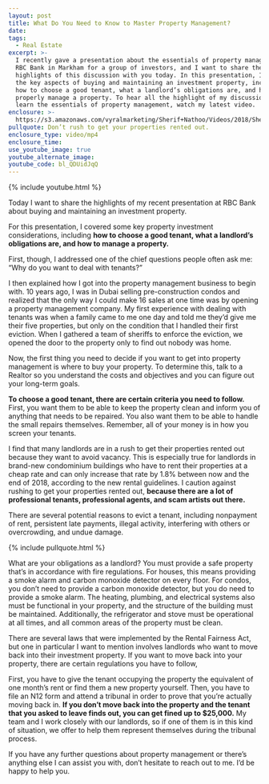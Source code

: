 ```yaml
---
layout: post
title: What Do You Need to Know to Master Property Management?
date:
tags:
  - Real Estate
excerpt: >-
  I recently gave a presentation about the essentials of property management at
  RBC Bank in Markham for a group of investors, and I want to share the
  highlights of this discussion with you today. In this presentation, I covered
  the key aspects of buying and maintaining an investment property, including
  how to choose a good tenant, what a landlord’s obligations are, and how to
  properly manage a property. To hear all the highlight of my discussion and
  learn the essentials of property management, watch my latest video.
enclosure: >-
  https://s3.amazonaws.com/vyralmarketing/Sherif+Nathoo/Videos/2018/Sherif%2520Nathoo%2520Team-%2520What%2520Do%2520You%2520Need%2520to%2520Know%2520to%2520Master%2520Property%2520Management%253F(1).mp4
pullquote: Don’t rush to get your properties rented out.
enclosure_type: video/mp4
enclosure_time:
use_youtube_image: true
youtube_alternate_image:
youtube_code: bl_QDUidJqQ
---
```


{% include youtube.html %}

Today I want to share the highlights of my recent presentation at RBC Bank about buying and maintaining an investment property.

For this presentation, I covered some key property investment considerations, including **how to choose a good tenant, what a landlord’s obligations are, and how to manage a property.**

First, though, I addressed one of the chief questions people often ask me: “Why do you want to deal with tenants?”

I then explained how I got into the property management business to begin with. 10 years ago, I was in Dubai selling pre-construction condos and realized that the only way I could make 16 sales at one time was by opening a property management company. My first experience with dealing with tenants was when a family came to me one day and told me they’d give me their five properties, but only on the condition that I handled their first eviction. When I gathered a team of sheriffs to enforce the eviction, we opened the door to the property only to find out nobody was home.

Now, the first thing you need to decide if you want to get into property management is where to buy your property. To determine this, talk to a Realtor so you understand the costs and objectives and you can figure out your long-term goals.

**To choose a good tenant, there are certain criteria you need to follow.** First, you want them to be able to keep the property clean and inform you of anything that needs to be repaired. You also want them to be able to handle the small repairs themselves. Remember, all of your money is in how you screen your tenants.

I find that many landlords are in a rush to get their properties rented out because they want to avoid vacancy. This is especially true for landlords in brand-new condominium buildings who have to rent their properties at a cheap rate and can only increase that rate by 1.8% between now and the end of 2018, according to the new rental guidelines. I caution against rushing to get your properties rented out, **because there are a lot of professional tenants, professional agents, and scam artists out there.**

There are several potential reasons to evict a tenant, including nonpayment of rent, persistent late payments, illegal activity, interfering with others or overcrowding, and undue damage.

{% include pullquote.html %}

What are your obligations as a landlord? You must provide a safe property that’s in accordance with fire regulations. For houses, this means providing a smoke alarm and carbon monoxide detector on every floor. For condos, you don’t need to provide a carbon monoxide detector, but you do need to provide a smoke alarm. The heating, plumbing, and electrical systems also must be functional in your property, and the structure of the building must be maintained. Additionally, the refrigerator and stove must be operational at all times, and all common areas of the property must be clean.

There are several laws that were implemented by the Rental Fairness Act, but one in particular I want to mention involves landlords who want to move back into their investment property. If you want to move back into your property, there are certain regulations you have to follow,

First, you have to give the tenant occupying the property the equivalent of one month’s rent or find them a new property yourself. Then, you have to file an N12 form and attend a tribunal in order to prove that you’re actually moving back in. **If you don’t move back into the property and the tenant that you asked to leave finds out, you can get fined up to $25,000.** My team and I work closely with our landlords, so if one of them is in this kind of situation, we offer to help them represent themselves during the tribunal process.

If you have any further questions about property management or there’s anything else I can assist you with, don’t hesitate to reach out to me. I’d be happy to help you.

&nbsp;